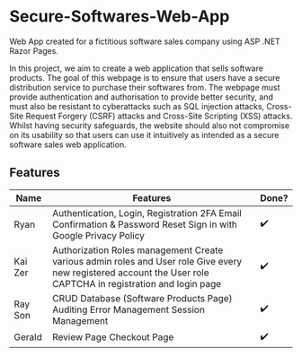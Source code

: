 # Secure-Softwares-Web-App

Web App created for a fictitious software sales company using ASP .NET Razor Pages.

In this project, we aim to create a web application that sells software products. The goal of this webpage is to ensure that users have a secure distribution service to purchase their softwares from. The webpage must provide authentication and authorisation to provide better security, and must also be resistant to cyberattacks such as SQL injection attacks, Cross-Site Request Forgery (CSRF) attacks and Cross-Site Scripting (XSS) attacks. Whilst having security safeguards, the website should also not compromise on its usability so that users can use it intuitively as intended as a secure software sales web application.


## Features

| Name    | Features                                                                                                                                                       |Done?| 
|---------|----------------------------------------------------------------------------------------------------------------------------------------------------------------|------|
| Ryan    | Authentication, Login, Registration 2FA Email Confirmation & Password Reset Sign in with Google Privacy Policy                                                 | ✔️  |
| Kai Zer | Authorization Roles management Create various admin roles and User role Give every new registered account the User role CAPTCHA in registration and login page | ✔️  | 
| Ray Son | CRUD Database (Software Products Page) Auditing Error Management Session Management                                                                            | ✔️  |  
| Gerald  | Review Page Checkout Page                                                                                                                                      | ✔️  |  
